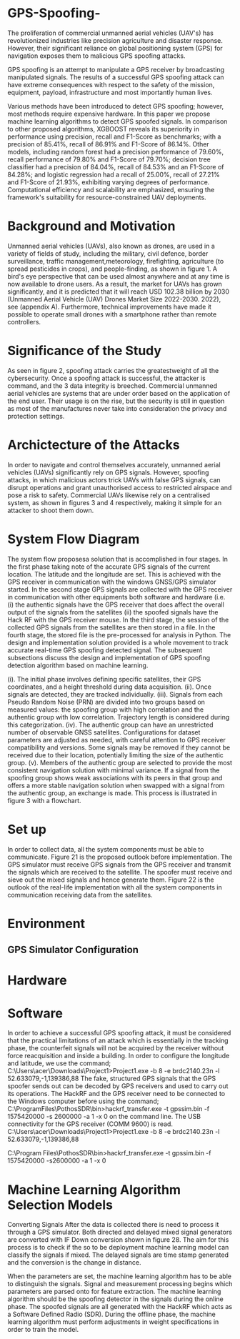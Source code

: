 # **GPS-Spoofing**-
The proliferation of commercial unmanned aerial vehicles (UAV's) has revolutionized industries like precision agriculture and disaster response. However, their significant reliance on global positioning system (GPS) for navigation exposes them to malicious GPS spoofing attacks. 

GPS spoofing is an attempt to manipulate a GPS receiver by broadcasting manipulated signals. The results of a successful GPS spoofing attack can have extreme consequences with respect to the safety of the mission, equipment, payload, infrastructure and most importantly human lives. 

Various methods have been introduced to detect GPS spoofing; however, most methods require expensive hardware. In this paper we propose machine learning algorithms to detect GPS spoofed signals. In comparison to other proposed algorithms, XGBOOST reveals its superiority in performance using precision, recall and F1-Score as benchmarks; with a precision of 85.41\%, recall of 86.91\% and F1-Score of 86.14\%. Other models, including random forest had a precision performance of 79.60\%, recall performance of 79.80\% and F1-Score of 79.70\%; decision tree classifier had a precision of 84.04\%, recall of 84.53\% and an F1-Score of 84.28\%; and logistic regression had a recall of 25.00\%, recall of 27.21\% and F1-Score of 21.93\%, exhibiting varying degrees of performance. Computational efficiency and scalability are emphasized, ensuring the framework's suitability for resource-constrained UAV deployments. 


# Background and Motivation
Unmanned aerial vehicles (UAVs), also known as drones, are used in a variety of fields of study, including the military, civil defence, border surveillance, traffic management,meteorology, firefighting, agriculture (to spread pesticides in crops), and people-finding, as shown in figure 1. A bird's eye perspective that can be used almost anywhere and at any time is now available to drone users. As a result, the market for UAVs has grown significantly, and it is predicted that it will reach USD 102.38 billion by 2030 (Unmanned Aerial Vehicle (UAV) Drones Market Size 2022-2030. 2022), see (appendix A). Furthermore, technical improvements have made it possible to operate small drones with a smartphone rather than remote controllers.

# Significance of the Study
As seen in figure 2, spoofing attack carries the greatestweight of all the cybersecurity. Once a spoofing attack is successful, the attacker is command, and the 3 data integrity is breeched. Commercial unmanned aerial vehicles are systems that are under order based on the application of the end user. Their usage is on the rise, but the security is still in question as most of the manufactures never take into consideration the privacy and protection settings.

# Archictecture of the Attacks
In order to navigate and control themselves accurately, unmanned aerial vehicles (UAVs) significantly rely on GPS signals. However, spoofing attacks, in which malicious actors trick UAVs with false GPS signals, can disrupt operations and grant unauthorised access to restricted airspace and pose a risk to safety. Commercial UAVs likewise rely on a centralised system, as shown in figures 3 and 4 respectively, making it simple for an attacker to shoot them down.

# System Flow Diagram
The system flow proposesa solution that is accomplished in four stages. In the first phase taking note of the accurate GPS signals of the current location. The latitude and the longitude are set. This is achieved with the GPS receiver in communication with the windows GNSS/GPS simulator started. In the second stage GPS signals are collected with the GPS receiver in communication with other equipments both software and hardware (i.e. (i) the authentic signals have the GPS receiver that does affect the overall output of the signals from the satellites (ii) the spoofed signals have the Hack RF with the GPS receiver mouse. In the third stage, the session of the collected GPS signals from the satellites are then stored in a file. In the fourth stage, the stored file is the pre-processed for analysis in Python. The design and implementation solution provided is a whole movement to track accurate real-time GPS spoofing detected signal. The subsequent subsections discuss the design and implementation of GPS spoofing detection algorithm based on machine learning.

(i). The initial phase involves defining specific satellites, their GPS coordinates, and a height threshold during data acquisition.
(ii). Once signals are detected, they are tracked individually.
(iii). Signals from each Pseudo Random Noise (PRN) are divided into two groups based on measured values: the spoofing group with high correlation and the authentic group with low correlation. Trajectory length is considered during this categorization.
(iv). The authentic group can have an unrestricted number of observable GNSS satellites. Configurations for dataset parameters are adjusted as needed, with careful attention to GPS receiver compatibility and versions. Some signals may be removed if they cannot be received due to their location, potentially limiting the size of the authentic group.
(v). Members of the authentic group are selected to provide the most consistent navigation solution with minimal variance. If a signal from the spoofing group shows weak associations with its peers in that group and offers a more stable navigation solution when swapped with a signal from the authentic group, an exchange is made. This process is illustrated in figure 3 with a flowchart.

# Set up
In order to collect data, all the system components must be able to communicate. Figure 21 is the proposed outlook before implementation. The GPS simulator must receive GPS signals from the GPS receiver and transmit the signals which are received to the satellite. The spoofer must receive and sieve out the mixed signals and hence generate them. Figure 22 is the outlook of the real-life implementation with all the system components in communication receiving data from the satellites.

# Environment

## GPS Simulator Configuration
# Hardware 

# Software
In order to achieve a successful GPS spoofing attack, it must be considered that the practical limitations of an attack which is essentially in the tracking phase, the counterfeit signals will not be acquired by the receiver without force reacquisition and inside a building. In order to configure the longitude and latitude, we use the command;
C:\Users\acer\Downloads\Project1>Project1.exe -b 8 -e brdc2140.23n -l 52.633079,-1,139386,88
The fake, structured GPS signals that the GPS spoofer sends out can be decoded by GPS receivers and used to carry out its operations. The HackRF and the GPS receiver need to be connected to the Windows computer before using the command;
C:\ProgramFiles\PothosSDR\bin>hackrf_transfer.exe -t gpssim.bin -f 1575420000 -s 2600000 -a 1 -x 0 
on the command line. The USB connectivity for the GPS receiver (COMM 9600) is read.
C:\Users\acer\Downloads\Project1>Project1.exe -b 8 -e brdc2140.23n -l 52.633079,-1,139386,88

C:\Program Files\PothosSDR\bin>hackrf_transfer.exe -t gpssim.bin -f 1575420000 -s2600000 -a 1 -x 0


# Machine Learning Algorithm Selection Models
Converting Signals
After the data is collected there is need to process it through a GPS simulator. Both directed and delayed mixed signal generators are converted with IF Down conversion shown in figure 28. The aim for this process is to check if the so to be deployment machine learning model can classify the signals if mixed. The delayed signals are time stamp generated and the conversion is the change in distance.


When the parameters are set, the machine learning algorithm has to be able to distinguish the signals. Signal and measurement processing begins which parameters are parsed onto for feature extraction. The machine learning algorithm should be the spoofing detector in the signals during the online phase. The spoofed signals are all generated with the HackRF which acts as a Software Defined Radio (SDR). During the offline phase, the machine learning algorithm must perform adjustments in weight specifications in order to train the model.




